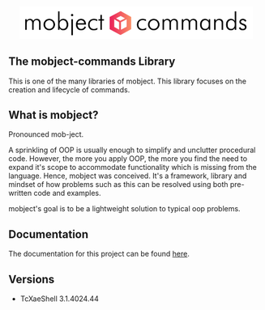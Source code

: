 <p align="center">
  <img width="460"  src="./docs/images/logo.svg">
</p>

## The mobject-commands Library

This is one of the many libraries of mobject. This library focuses on the creation and lifecycle of commands.

## What is mobject?

Pronounced mob-ject.

A sprinkling of OOP is usually enough to simplify and unclutter procedural code. However, the more you apply OOP, the more you find the need to expand it's scope to accommodate functionality which is missing from the language. Hence, mobject was conceived. It's a framework, library and mindset of how problems such as this can be resolved using both pre-written code and examples.

mobject's goal is to be a lightweight solution to typical oop problems.

## Documentation

The documentation for this project can be found [here](https://mobject-dev-team.github.io/mobject-commands/#/).

## Versions

- TcXaeShell 3.1.4024.44
